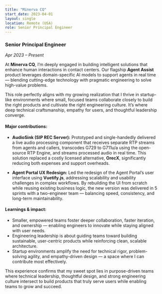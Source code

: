 ```yaml
---
title: "Minerva CQ"
start_date: 2023-04-01
layout: single
location: Remote (USA)
role: Senior Principal Engineer
---
```


### Senior Principal Engineer  
*Apr 2023 – Present*

At **Minerva CQ**, I’m deeply engaged in building intelligent solutions that enhance human interactions in contact centers. Our flagship **Agent Assist** product leverages domain-specific AI models to support agents in real time — blending cutting-edge technology with pragmatic engineering to solve high-value problems.

This role perfectly aligns with my growing realization that I thrive in startup-like environments where small, focused teams collaborate closely to build the right products and cultivate the right engineering culture. It’s where deep technical craftsmanship, empathy for users, and thoughtful leadership converge.

#### Major contributions:
- **AudioSink (SIP REC Server):** Prototyped and single-handedly delivered a live audio processing component that receives separate RTP streams from agents and callers, transcodes G729 to G711u/a using the open-source RTP Engine, and streams processed audio in real time. This solution replaced a costly licensed alternative, **OrecX**, significantly reducing both expenses and support overheads.
  
- **Agent Portal UX Redesign:** Led the redesign of the Agent Portal’s user interface using **Vuetify.js**, addressing scalability and usability challenges in complex workflows. By rebuilding the UI from scratch while reusing existing business logic, the new version was delivered in 5 sprints with a two-engineer team — balancing speed, consistency, and long-term maintainability.

#### Learnings & impact:
- Smaller, empowered teams foster deeper collaboration, faster iteration, and ownership — enabling engineers to innovate while staying aligned with user needs.
- Engineering leadership is about guiding teams toward building sustainable, user-centric products while reinforcing clean, scalable architecture.
- Startup environments amplify the need for technical rigor, problem-solving agility, and empathy-driven design — a space where I can contribute most effectively.

This experience confirms that my sweet spot lies in purpose-driven teams where technical leadership, thoughtful design, and strong engineering culture intersect to build products that truly serve users while enabling teams to grow and succeed.
